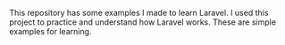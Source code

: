 This repository has some examples I made to learn Laravel.
I used this project to practice and understand how Laravel works.
These are simple examples for learning.
